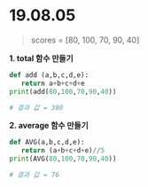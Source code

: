 # 19.08.05

> scores = [80, 100, 70, 90, 40]

**1. total 함수 만들기**
```python
def add (a,b,c,d,e):
   return a+b+c+d+e
print(add(80,100,70,90,40))

# 결과 값 = 380
```

**2. average 함수 만들기**
```python
def AVG(a,b,c,d,e):
   return (a+b+c+d+e)//5
print(AVG(80,100,70,90,40))

# 결과 값 = 76
```

